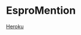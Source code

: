 # EsproMention

 [ Heroku ](https://heroku.com/deploy?template=https://github.com/RitikKaal/EsproMention/edit/main)
